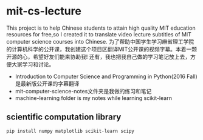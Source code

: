 # mit-cs-lecture
This project is to help Chinese students to attain high quality MIT education resources for free,so I created it to translate video lecture subtitles of MIT computer science courses into Chinese.
为了帮助中国学生学习麻省理工学院的计算机科学的公开课，我创建这个项目区翻译MIT公开课的视频字幕。本着一颗开源的心，希望好友们能来协助我!
还有，我也把我自己做的学习笔记放上去，方便大家学习和讨论。

- Introduction to Computer Science and Programming in Python(2016 Fall)是最新版公开课的字幕翻译
- mit-computer-science-notes文件夹是我做的练习和笔记
- machine-learning folder is my notes while learning scikit-learn

## scientific computation library
```
pip install numpy matplotlib scikit-learn scipy
```